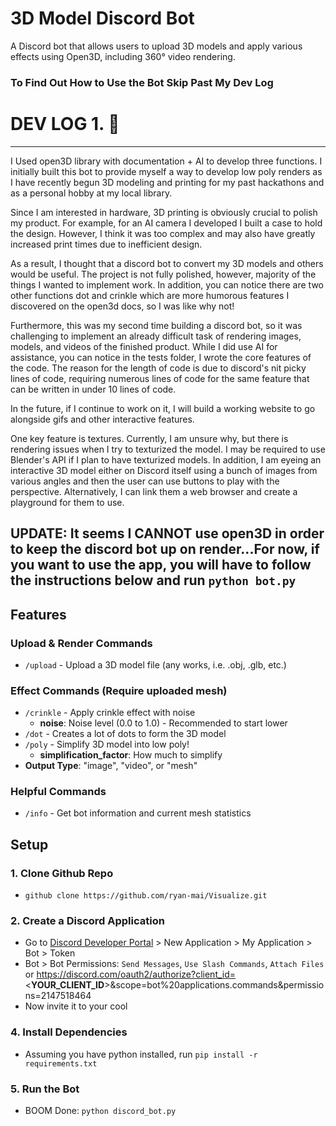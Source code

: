 # 3D Model Discord Bot

A Discord bot that allows users to upload 3D models and apply various effects using Open3D, including 360° video rendering.

### To Find Out How to Use the Bot Skip Past My Dev Log

# DEV LOG 1. 🚀
---
I Used open3D library with documentation + AI to develop three functions. I initially built this bot to provide myself a way to develop low poly renders as I have recently begun 3D modeling and printing for my past hackathons and as a personal hobby at my local library.

Since I am interested in hardware, 3D printing is obviously crucial to polish my product. For example, for an AI camera I developed I built a case to hold the design. However, I think it was too complex and may also have greatly increased print times due to inefficient design.

As a result, I thought that a discord bot to convert my 3D models and others would be useful. The project is not fully polished, however, majority of the things I wanted to implement work. In addition, you can notice there are two other functions dot and crinkle which are more humorous features I discovered on the open3d docs, so I was like why not!

Furthermore, this was my second time building a discord bot, so it was challenging to implement an already difficult task of rendering images, models, and videos of the finished product. While I did use AI for assistance, you can notice in the tests folder, I wrote the core features of the code. The reason for the length of code is due to discord's nit picky lines of code, requiring numerous lines of code for the same feature that can be written in under 10 lines of code.

In the future, if I continue to work on it, I will build a working website to go alongside gifs and other interactive features.

One key feature is textures. Currently, I am unsure why, but there is rendering issues when I try to texturized the model. I may be required to use Blender's API if I plan to have texturized models. In addition, I am eyeing an interactive 3D model either on Discord itself using a bunch of images from various angles and then the user can use buttons to play with the perspective. Alternatively, I can link them a web browser and create a playground for them to use.

UPDATE: It seems I CANNOT use open3D in order to keep the discord bot up on render...For now, if you want to use the app, you will have to follow the instructions below and run `python bot.py`
---

## Features

### Upload & Render Commands
- `/upload` - Upload a 3D model file (any works, i.e. .obj, .glb, etc.)

### Effect Commands (Require uploaded mesh)
- `/crinkle` - Apply crinkle effect with noise
  - **noise**: Noise level (0.0 to 1.0) - Recommended to start lower
- `/dot` - Creates a lot of dots to form the 3D model
- `/poly` - Simplify 3D model into low poly!
  - **simplification_factor**: How much to simplify
- **Output Type**: "image", "video", or "mesh"

### Helpful Commands
- `/info` - Get bot information and current mesh statistics

## Setup
### 1. Clone Github Repo
- `github clone https://github.com/ryan-mai/Visualize.git`

### 2. Create a Discord Application
- Go to [Discord Developer Portal](https://discord.com/developers/applications) > New Application > My Application > Bot > Token
- Bot > Bot Permissions: `Send Messages`, `Use Slash Commands`, `Attach Files` or https://discord.com/oauth2/authorize?client_id=<**YOUR_CLIENT_ID**>&scope=bot%20applications.commands&permissions=2147518464
- Now invite it to your cool

### 4. Install Dependencies
- Assuming you have python installed, run `pip install -r requirements.txt`

### 5. Run the Bot

- BOOM Done: ```python discord_bot.py```


